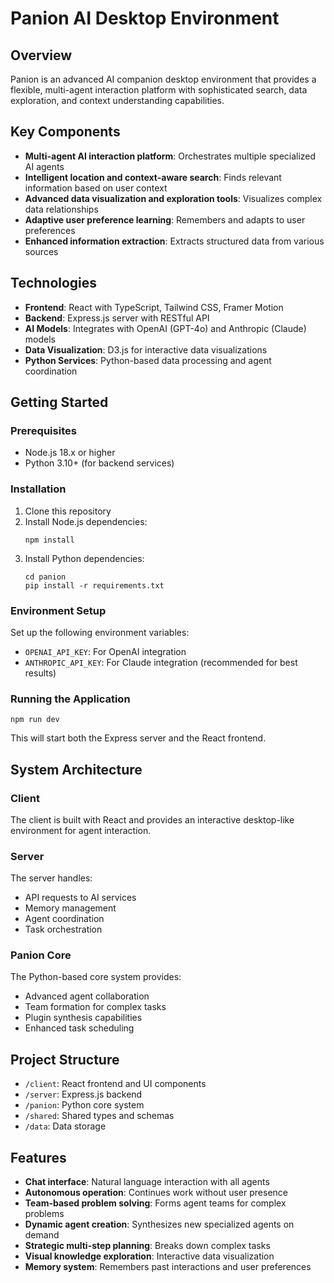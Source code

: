 # Panion AI Desktop Environment

## Overview
Panion is an advanced AI companion desktop environment that provides a flexible, multi-agent interaction platform with sophisticated search, data exploration, and context understanding capabilities.

## Key Components
- **Multi-agent AI interaction platform**: Orchestrates multiple specialized AI agents
- **Intelligent location and context-aware search**: Finds relevant information based on user context
- **Advanced data visualization and exploration tools**: Visualizes complex data relationships
- **Adaptive user preference learning**: Remembers and adapts to user preferences
- **Enhanced information extraction**: Extracts structured data from various sources

## Technologies
- **Frontend**: React with TypeScript, Tailwind CSS, Framer Motion
- **Backend**: Express.js server with RESTful API
- **AI Models**: Integrates with OpenAI (GPT-4o) and Anthropic (Claude) models
- **Data Visualization**: D3.js for interactive data visualizations
- **Python Services**: Python-based data processing and agent coordination

## Getting Started

### Prerequisites
- Node.js 18.x or higher
- Python 3.10+ (for backend services)

### Installation
1. Clone this repository
2. Install Node.js dependencies:
   ```
   npm install
   ```
3. Install Python dependencies:
   ```
   cd panion
   pip install -r requirements.txt
   ```

### Environment Setup
Set up the following environment variables:
- `OPENAI_API_KEY`: For OpenAI integration
- `ANTHROPIC_API_KEY`: For Claude integration (recommended for best results)

### Running the Application
```
npm run dev
```

This will start both the Express server and the React frontend.

## System Architecture

### Client
The client is built with React and provides an interactive desktop-like environment for agent interaction.

### Server
The server handles:
- API requests to AI services
- Memory management
- Agent coordination
- Task orchestration

### Panion Core
The Python-based core system provides:
- Advanced agent collaboration
- Team formation for complex tasks
- Plugin synthesis capabilities
- Enhanced task scheduling

## Project Structure
- `/client`: React frontend and UI components
- `/server`: Express.js backend
- `/panion`: Python core system
- `/shared`: Shared types and schemas
- `/data`: Data storage

## Features
- **Chat interface**: Natural language interaction with all agents
- **Autonomous operation**: Continues work without user presence
- **Team-based problem solving**: Forms agent teams for complex problems
- **Dynamic agent creation**: Synthesizes new specialized agents on demand
- **Strategic multi-step planning**: Breaks down complex tasks
- **Visual knowledge exploration**: Interactive data visualization
- **Memory system**: Remembers past interactions and user preferences